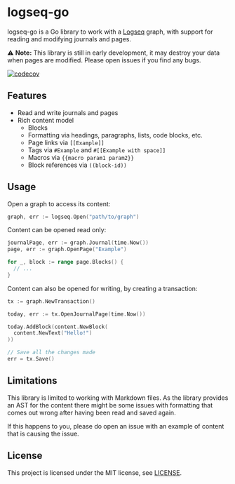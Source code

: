 # logseq-go

logseq-go is a Go library to work with a [Logseq](https://logseq.com) graph,
with support for reading and modifying journals and pages.

⚠️ **Note:** This library is still in early development, it may destroy your data
when pages are modified. Please open issues if you find any bugs.

[![codecov](https://codecov.io/github/andreoliwa/logseq-go/graph/badge.svg?token=57MKPZ2UZD)](https://codecov.io/github/andreoliwa/logseq-go)

## Features

- Read and write journals and pages
- Rich content model
  - Blocks
  - Formatting via headings, paragraphs, lists, code blocks, etc.
  - Page links via `[[Example]]`
  - Tags via `#Example` and `#[[Example with space]]`
  - Macros via `{{macro param1 param2}}`
  - Block references via `((block-id))`

## Usage

Open a graph to access its content:

```go
graph, err := logseq.Open("path/to/graph")
```

Content can be opened read only:

```go
journalPage, err := graph.Journal(time.Now())
page, err := graph.OpenPage("Example")

for _, block := range page.Blocks() {
  // ...
}
```

Content can also be opened for writing, by creating a transaction:

```go
tx := graph.NewTransaction()

today, err := tx.OpenJournalPage(time.Now())

today.AddBlock(content.NewBlock(
  content.NewText("Hello!")
))

// Save all the changes made
err = tx.Save()
```

## Limitations

This library is limited to working with Markdown files. As the library provides
an AST for the content there might be some issues with formatting that comes
out wrong after having been read and saved again.

If this happens to you, please do open an issue with an example of content
that is causing the issue.

## License

This project is licensed under the MIT license, see [LICENSE](LICENSE).
